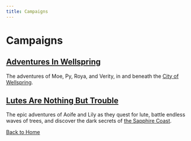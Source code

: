 ```yaml
---
title: Campaigns
---
```


# Campaigns

## [Adventures In Wellspring]({{site.baseurl}}/campaigns/wellspring)

The adventures of Moe, Py, Roya, and Verity, in and beneath the [City of Wellspring]({{site.baseurl}}/settings/wellspring).

## [Lutes Are Nothing But Trouble]({{site.baseurl}}/campaigns/lutes)

The epic adventures of Aoife and Lily as they quest for lute, battle endless waves of trees, and discover the dark secrets of [the Sapphire Coast]({{site.baseurl}}/settings/sapphire-coast).

[Back to Home]({{site.baseurl}}/)
